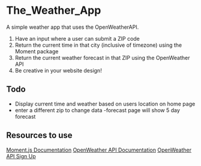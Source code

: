 # The_Weather_App

A simple weather app that uses the OpenWeatherAPI.

1. Have an input where a user can submit a ZIP code
2. Return the current time in that city (inclusive of timezone) using the Moment package
3. Return the current weather forecast in that ZIP using the OpenWeather API
4. Be creative in your website design!

## Todo

- Display current time and weather based on users location on home page
- enter a different zip to change data
-forecast page will show 5 day forecast


## Resources to use

[Moment.js Documentation](https://momentjs.com/docs/)
[OpenWeather API Documentation](https://openweathermap.org/current)
[OpenWeather API Sign Up](https://openweathermap.org/appid)
